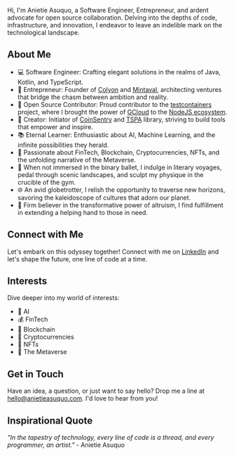 Hi, I'm Anietie Asuquo, a Software Engineer, Entrepreneur, and ardent advocate for open source collaboration. Delving into the depths of code, infrastructure, and innovation, I endeavor to leave an indelible mark on the technological landscape.

## About Me

- 💻 Software Engineer: Crafting elegant solutions in the realms of Java, Kotlin, and TypeScript.
- 🚀 Entrepreneur: Founder of [Colyon](https://www.colyon.com/) and [Mintaval](https://www.mintaval.com/), architecting ventures that bridge the chasm between ambition and reality.
- 🎨 Open Source Contributor: Proud contributor to the [testcontainers](https://www.npmjs.com/package/testcontainers/) project, where I brought the power of [GCloud](https://node.testcontainers.org/modules/gcloud/) to the [NodeJS ecosystem](https://node.testcontainers.org/).
- 🌟 Creator: Initiator of [CoinSentry](https://chromewebstore.google.com/detail/mncakliaaolcahepkmnbnfjdmfaedlik) and [TSPA](https://www.npmjs.com/package/tspa) library, striving to build tools that empower and inspire.
- 📚 Eternal Learner: Enthusiastic about AI, Machine Learning, and the infinite possibilities they herald.
- 💼 Passionate about FinTech, Blockchain, Cryptocurrencies, NFTs, and the unfolding narrative of the Metaverse.
- 🌱 When not immersed in the binary ballet, I indulge in literary voyages, pedal through scenic landscapes, and sculpt my physique in the crucible of the gym.
- 🌐 An avid globetrotter, I relish the opportunity to traverse new horizons, savoring the kaleidoscope of cultures that adorn our planet.
- 🤝 Firm believer in the transformative power of altruism, I find fulfillment in extending a helping hand to those in need.

## Connect with Me

Let's embark on this odyssey together! Connect with me on [LinkedIn](https://www.linkedin.com/in/anietieasuquo/) and let's shape the future, one line of code at a time.

## Interests

Dive deeper into my world of interests:
- 🤖 AI
- 💰 FinTech
- 🔗 Blockchain
- 💎 Cryptocurrencies
- 🎨 NFTs
- 🌌 The Metaverse

## Get in Touch

Have an idea, a question, or just want to say hello? Drop me a line at [hello@anietieasuquo.com](mailto:hello@anietieasuquo.com). I'd love to hear from you!

## Inspirational Quote

_"In the tapestry of technology, every line of code is a thread, and every programmer, an artist."_ - Anietie Asuquo
